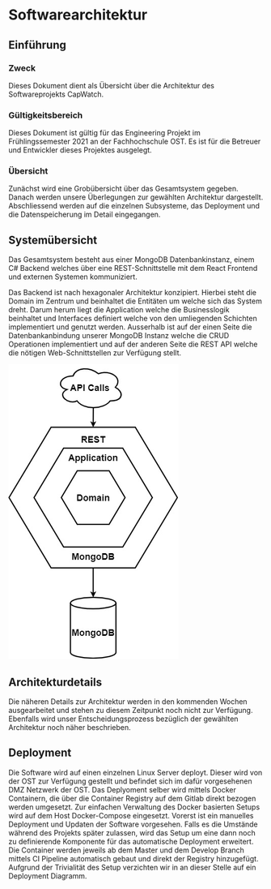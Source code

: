 # Softwarearchitektur

## Einführung
    
### Zweck

Dieses Dokument dient als Übersicht über die Architektur des Softwareprojekts CapWatch. 

### Gültigkeitsbereich

Dieses Dokument ist gültig für das Engineering Projekt im Frühlingssemester 2021 an der Fachhochschule OST. Es ist für die Betreuer und Entwickler dieses Projektes ausgelegt.

### Übersicht

Zunächst wird eine Grobübersicht über das Gesamtsystem gegeben. Danach werden unsere Überlegungen zur gewählten Architektur dargestellt. Abschliessend werden auf die einzelnen Subsysteme, das Deployment und die Datenspeicherung im Detail eingegangen.

## Systemübersicht

Das Gesamtsystem besteht aus einer MongoDB Datenbankinstanz, einem C# Backend welches über eine REST-Schnittstelle mit dem React Frontend und externen Systemen kommuniziert.

Das Backend ist nach hexagonaler Architektur konzipiert. Hierbei steht die Domain im Zentrum und beinhaltet die Entitäten um welche sich das System dreht. Darum herum liegt die Application welche die Businesslogik beinhaltet und Interfaces definiert welche von den umliegenden Schichten implementiert und genutzt werden. Ausserhalb ist auf der einen Seite die Datenbankanbindung unserer MongoDB Instanz welche die CRUD Operationen implementiert und auf der anderen Seite die REST API welche die nötigen Web-Schnittstellen zur Verfügung stellt.

![system-overview](../../images/system-overview.jpg)

## Architekturdetails

Die näheren Details zur Architektur werden in den kommenden Wochen ausgearbeitet und stehen zu diesem Zeitpunkt noch nicht zur Verfügung. Ebenfalls wird unser Entscheidungsprozess bezüglich der gewählten Architektur noch näher beschrieben.


## Deployment

Die Software wird auf einen einzelnen Linux Server deployt. Dieser wird von der OST zur Verfügung gestellt und befindet sich im dafür vorgesehenen DMZ Netzwerk der OST. Das Deplyoment selber wird mittels Docker Containern, die über die Container Registry auf dem Gitlab direkt bezogen werden umgesetzt. Zur einfachen Verwaltung des Docker basierten Setups wird auf dem Host Docker-Compose eingesetzt. Vorerst ist ein manuelles Deployment und Updaten der Software vorgesehen. Falls es die Umstände während des Projekts später zulassen, wird das Setup um eine dann noch zu definierende Komponente für das automatische Deployment erweitert. Die Container werden jeweils ab dem Master und dem Develop Branch mittels CI Pipeline automatisch gebaut und direkt der Registry hinzugefügt.
Aufgrund der Trivialität des Setup verzichten wir in an dieser Stelle auf ein Deployment Diagramm. 
